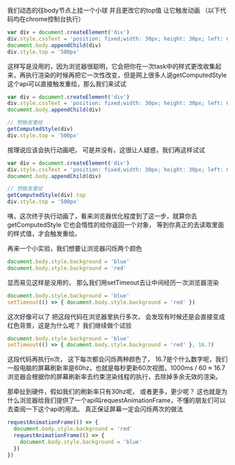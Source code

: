 我们动态的往body节点上挂一个小球 并且更改它的top值 让它触发动画
（以下代码均在chrome控制台执行）
```js
var div = document.createElement('div')
div.style.cssText = 'position: fixed;width: 30px; height: 30px; left: 0; top: 0; background: red;transition: all 1s'
document.body.appendChild(div)
div.style.top = '500px'
```

这样写是没用的，因为浏览器很聪明，它会把你在一次task中的样式更改收集起来，再执行渲染的时候再把它一次性改变，但是网上很多人说getComputedStyle这个api可以直接触发重绘，那么我们来试试

```js
var div = document.createElement('div')
div.style.cssText = 'position: fixed;width: 30px; height: 30px; left: 0; top: 0; background: red;transition: all 1s'
document.body.appendChild(div)

// 想触发重绘
getComputedStyle(div)
div.style.top = '500px'
```

按理说应该会执行动画吧， 可是并没有，这很让人疑惑，我们再这样试试

```js
var div = document.createElement('div')
div.style.cssText = 'position: fixed;width: 30px; height: 30px; left: 0; top: 0; background: red;transition: all 1s'
document.body.appendChild(div)

// 想触发重绘
getComputedStyle(div).top
div.style.top = '500px'
```

咦，这次终于执行动画了，看来浏览器优化程度到了这一步，就算你去getComputedStyle 它也会惰性的给你返回一个对象， 等到你真正的去读取里面的样式值，才会触发重绘。




再来一个小实验，我们想要让浏览器闪烁两个颜色
```js
document.body.style.background = 'blue'
document.body.style.background = 'red'
```
显而易见这样是没用的， 那么我们用setTimeout去让中间经历一次浏览器渲染
```js
document.body.style.background = 'blue'
setTimeout(() => { document.body.style.background = 'red' })
```
这次好像可以了 把这段代码在浏览器里执行多次， 会发现有时候还是会直接变成红色背景，这是为什么呢？ 我们继续做个试验

```js
document.body.style.background = 'blue'
setTimeout(() => { document.body.style.background = 'red' }, 16.7)
```
这段代码再执行n次， 这下每次都会闪烁两种颜色了， 16.7是个什么数字呢，我们一般电脑的屏幕刷新率是60hz，也就是每秒更新60次视图，1000ms / 60 ≈ 16.7 浏览器会根据你的屏幕刷新率去约束渲染线程的执行，去除掉多余无效的渲染。

那牵扯到硬件，假如我们的刷新率只有30hz呢， 或者更多，更少呢？
这也就是为什么浏览器给我们提供了一个api叫requestAnimationFrame，不懂的朋友们可以去查阅一下这个api的用法。
真正保证屏幕一定会闪烁两次的做法
```js
requestAnimationFrame(() => {
  document.body.style.background = 'red' 
  requestAnimationFrame(() => {
    document.body.style.background = 'blue'
  })
})
```